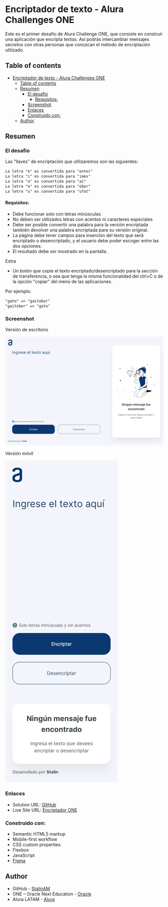 # Encriptador de texto - Alura Challenges ONE

Este es el primer desafío de Alura Challenge ONE, que consiste en construir una aplicación que encripta textos. Así podrás intercambiar mensajes secretos con otras personas que conozcan el método de encriptación utilizado.

## Table of contents

- [Encriptador de texto - Alura Challenges ONE](#encriptador-de-texto---alura-challenges-one)
  - [Table of contents](#table-of-contents)
  - [Resumen](#resumen)
    - [El desafío](#el-desafío)
      - [Requisitos:](#requisitos)
    - [Screenshot](#screenshot)
    - [Enlaces](#enlaces)
    - [Construido con:](#construido-con)
  - [Author](#author)

## Resumen

### El desafío

Las "llaves" de encriptación que utilizaremos son las siguientes:

```
La letra "e" es convertida para "enter"
La letra "i" es convertida para "imes"
La letra "a" es convertida para "ai"
La letra "o" es convertida para "ober"
La letra "u" es convertida para "ufat"
```

#### Requisitos:

- Debe funcionar solo con letras minúsculas
- No deben ser utilizados letras con acentos ni caracteres especiales
- Debe ser posible convertir una palabra para la versión encriptada también devolver una palabra encriptada para su versión original.
- La página debe tener campos para inserción del texto que será encriptado o desencriptado, y el usuario debe poder escoger entre las dos opciones.
- El resultado debe ser mostrado en la pantalla.

Extra

- Un botón que copie el texto encriptado/desencriptado para la sección de transferencia, o sea que tenga la misma funcionalidad del ctrl+C o de la opción "copiar" del menú de las aplicaciones.

Por ejemplo:

```
"gato" => "gaitober"
"gaitober" => "gato"
```

### Screenshot

Versión de escritorio

![](./public/desktop.webp)

Versión móvil

![](./public/mobile.webp)

### Enlaces

- Solution URL: [GitHub](https://github.com/StalinAM/encriptador_ONE)
- Live Site URL: [Encriptador ONE](https://stalinam.github.io/encriptador_ONE/)

### Construido con:

- Semantic HTML5 markup
- Mobile-first workflow
- CSS custom properties
- Flexbox
- JavaScript
- [Figma](<https://www.figma.com/file/KbGHQjdro8qQAAiqeElCjP/Alura-Challenge---Desaf%C3%ADo-1---L%C3%B3gica-(Copy)?t=JWyVf9qzvGYwG9qj-0>)

## Author

- GitHub - [StalinAM](https://github.com/StalinAM)
- ONE – Oracle Next Education - [Oracle](https://www.oracle.com/lad/education/oracle-next-education/)
- Alura LATAM - [Alura](https://www.aluracursos.com/)
